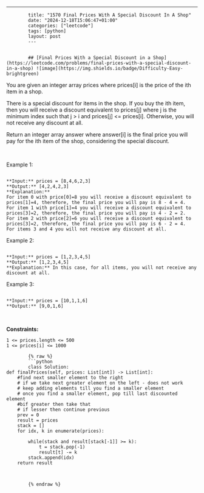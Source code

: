 ---
            title: "1570 Final Prices With A Special Discount In A Shop"
            date: "2024-12-18T15:06:47+01:00"
            categories: ["leetcode"]
            tags: [python]
            layout: post
            ---
            

            ## [Final Prices With a Special Discount in a Shop](https://leetcode.com/problems/final-prices-with-a-special-discount-in-a-shop) ![image](https://img.shields.io/badge/Difficulty-Easy-brightgreen)

You are given an integer array prices where prices[i] is the price of the ith item in a shop.

There is a special discount for items in the shop. If you buy the ith item, then you will receive a discount equivalent to prices[j] where j is the minimum index such that j > i and prices[j] <= prices[i]. Otherwise, you will not receive any discount at all.

Return an integer array answer where answer[i] is the final price you will pay for the ith item of the shop, considering the special discount.

 

Example 1:

```

**Input:** prices = [8,4,6,2,3]
**Output:** [4,2,4,2,3]
**Explanation:** 
For item 0 with price[0]=8 you will receive a discount equivalent to prices[1]=4, therefore, the final price you will pay is 8 - 4 = 4.
For item 1 with price[1]=4 you will receive a discount equivalent to prices[3]=2, therefore, the final price you will pay is 4 - 2 = 2.
For item 2 with price[2]=6 you will receive a discount equivalent to prices[3]=2, therefore, the final price you will pay is 6 - 2 = 4.
For items 3 and 4 you will not receive any discount at all.

```

Example 2:

```

**Input:** prices = [1,2,3,4,5]
**Output:** [1,2,3,4,5]
**Explanation:** In this case, for all items, you will not receive any discount at all.

```

Example 3:

```

**Input:** prices = [10,1,1,6]
**Output:** [9,0,1,6]

```

 

**Constraints:**

	1 <= prices.length <= 500
	1 <= prices[i] <= 1000

            {% raw %}
            ```python
            class Solution:
    def finalPrices(self, prices: List[int]) -> List[int]:
        #find next smaller element to the right
        # if we take next greater element on the left - does not work
        # keep adding elements till you find a smaller element
        # once you find a smaller element, pop till last discounted element 
        #bif greater then take that
        # if lesser then continue previous
        prev = 0
        result = prices
        stack = []
        for idx, k in enumerate(prices):
            
            while(stack and result[stack[-1]] >= k):
                t = stack.pop(-1)
                result[t] -= k
            stack.append(idx)
        return result



            {% endraw %}
            